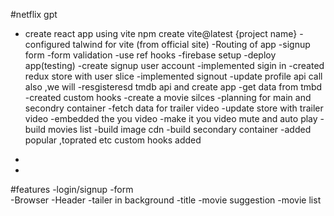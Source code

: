 
#netflix gpt
- create react app using vite 
npm create vite@latest {project name}
-configured talwind for vite (from official site)
-Routing of app
-signup form
-form validation
-use ref hooks
-firebase setup
-deploy app(testing)
-create signup user account
-implemented sigin in
-created redux store with user slice
-implemented signout
-update profile api call also ,we will 
-resgisteresd tmdb api and create app
-get data from tmbd 
-created custom hooks
-create a movie silces
-planning for main and secondry container
-fetch data for trailer video
-update store with trailer video
-embedded the you video 
-make it you video mute and auto play
-build movies list
-build image cdn 
-build secondary container
-added popular ,toprated etc custom hooks added
-
 

-
#features
-login/signup
   -form   
-Browser
  -Header
     -tailer in background
     -title
     -movie suggestion
          -movie list
     
